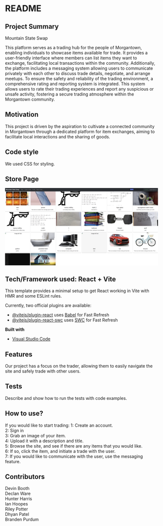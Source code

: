 # README

## Project Summary
Mountain State Swap

This platform serves as a trading hub for the people of Morgantown, enabling individuals to showcase items available for trade. It provides a user-friendly interface where members can list items they want to exchange, facilitating local transactions within the community. Additionally, the platform includes a messaging system allowing users to communicate privately with each other to discuss trade details, negotiate, and arrange meetups. To ensure the safety and reliability of the trading environment, a comprehensive rating and reporting system is integrated. This system allows users to rate their trading experiences and report any suspicious or unsafe activity, fostering a secure trading atmosphere within the Morgantown community.

## Motivation
This project is driven by the aspiration to cultivate a connected community in Morgantown through a dedicated platform for item exchanges, aiming to facilitate local interactions and the sharing of goods.

## Code style
We used CSS for styling. 
 
## Store Page
![screenshot of store](./sc.PNG "Store Page")
   
## Tech/Framework used: React + Vite

This template provides a minimal setup to get React working in Vite with HMR and some ESLint rules.

Currently, two official plugins are available:

- [@vitejs/plugin-react](https://github.com/vitejs/vite-plugin-react/blob/main/packages/plugin-react/README.md) uses [Babel](https://babeljs.io/) for Fast Refresh
- [@vitejs/plugin-react-swc](https://github.com/vitejs/vite-plugin-react-swc) uses [SWC](https://swc.rs/) for Fast Refresh

<b>Built with</b>
- [Visual Studio Code](https://https://code.visualstudio.com/download)

## Features
Our project has a focus on the trader, allowing them to easily navigate the site and safely trade with other users. 

## Tests
Describe and show how to run the tests with code examples.

## How to use?
If you would like to start trading: 
1: Create an account.   
2: Sign in  
3: Grab an image of your item.   
4: Upload it with a description and title.   
5: Browse the site, and see if there are any items that you would like.   
6: If so, click the item, and initiate a trade with the user.   
7: If you would like to communicate with the user, use the messaging feature.  

## Contributors
Devin Booth  
Declan Ware  
Hunter Harris   
Ian Hoopes  
Riley Potter  
Dhyan Patel   
Branden Purdum  
